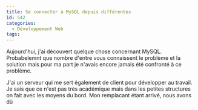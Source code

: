 ```yaml
---
title: Se connecter à MySQL depuis différentes
id: 542
categories:
  - Développement Web
tags:
---
```


Aujourd'hui, j'ai découvert quelque chose concernant MySQL. Probabelemnt que nombre d'entre vous connaissent le problème et la solution mais pour ma part je n'avais encore jamais été confronté à ce problème.

J'ai un serveur qui me sert également de client pour développer au travail. Je sais que ce n'est pas très académique mais dans les petites structures on fait avec les moyens du bord. Mon remplacant étant arrivé, nous avons dû